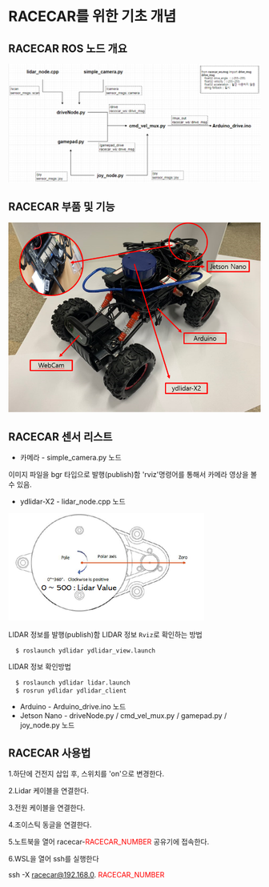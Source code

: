 # RACECAR를 위한 기초 개념

## RACECAR ROS 노드 개요

![get_image](img/get_image.png)

## RACECAR 부품 및 기능

![racecar_fusion](img/racecar_fusion.PNG)

## RACECAR 센서 리스트

* 카메라 - simple_camera.py 노드

이미지 파일을 bgr 타입으로 발행(publish)함
'rviz'명령어를 통해서 카메라 영상을 볼 수 있음.

* ydlidar-X2 - lidar_node.cpp 노드

![ydlidar_figure](img/lidar_figure.png)

LIDAR 정보를 발행(publish)함
LIDAR 정보 `Rviz`로 확인하는 방법

      $ roslaunch ydlidar ydlidar_view.launch

LIDAR 정보 확인방법

      $ roslaunch ydlidar lidar.launch
      $ rosrun ydlidar ydlidar_client

* Arduino - Arduino_drive.ino 노드
* Jetson Nano - driveNode.py / cmd_vel_mux.py / gamepad.py / joy_node.py 노드

## RACECAR 사용법

1.하단에 건전지 삽입 후, 스위치를 'on'으로 변경한다.

2.Lidar 케이블을 연결한다.

3.전원 케이블을 연결한다.

4.조이스틱 동글을 연결한다.

5.노트북을 열어 racecar-<span style="color:red">RACECAR_NUMBER</span> 공유기에 접속한다.

6.WSL을 열어 ssh를 실행한다

ssh -X racecar@192.168.0. <span style ="color:red">RACECAR_NUMBER</span>
